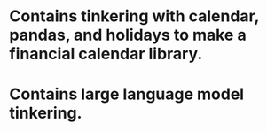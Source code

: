 # Contains tinkering with calendar, pandas, and holidays to make a financial calendar library.
# Contains large language model tinkering.
